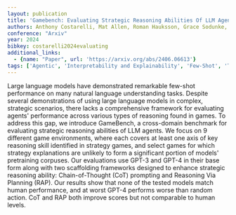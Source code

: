 ```yaml
---
layout: publication
title: 'Gamebench: Evaluating Strategic Reasoning Abilities Of LLM Agents'
authors: Anthony Costarelli, Mat Allen, Roman Hauksson, Grace Sodunke, Suhas Hariharan, Carlson Cheng, Wenjie Li, Joshua Clymer, Arjun Yadav
conference: "Arxiv"
year: 2024
bibkey: costarelli2024evaluating
additional_links:
  - {name: "Paper", url: 'https://arxiv.org/abs/2406.06613'}
tags: ['Agentic', 'Interpretability and Explainability', 'Few-Shot', 'Training Techniques', 'Model Architecture', 'Tools', 'GPT', 'Prompting', 'Applications', 'Pretraining Methods']
---
```

Large language models have demonstrated remarkable few-shot performance on
many natural language understanding tasks. Despite several demonstrations of
using large language models in complex, strategic scenarios, there lacks a
comprehensive framework for evaluating agents' performance across various types
of reasoning found in games. To address this gap, we introduce GameBench, a
cross-domain benchmark for evaluating strategic reasoning abilities of LLM
agents. We focus on 9 different game environments, where each covers at least
one axis of key reasoning skill identified in strategy games, and select games
for which strategy explanations are unlikely to form a significant portion of
models' pretraining corpuses. Our evaluations use GPT-3 and GPT-4 in their base
form along with two scaffolding frameworks designed to enhance strategic
reasoning ability: Chain-of-Thought (CoT) prompting and Reasoning Via Planning
(RAP). Our results show that none of the tested models match human performance,
and at worst GPT-4 performs worse than random action. CoT and RAP both improve
scores but not comparable to human levels.
